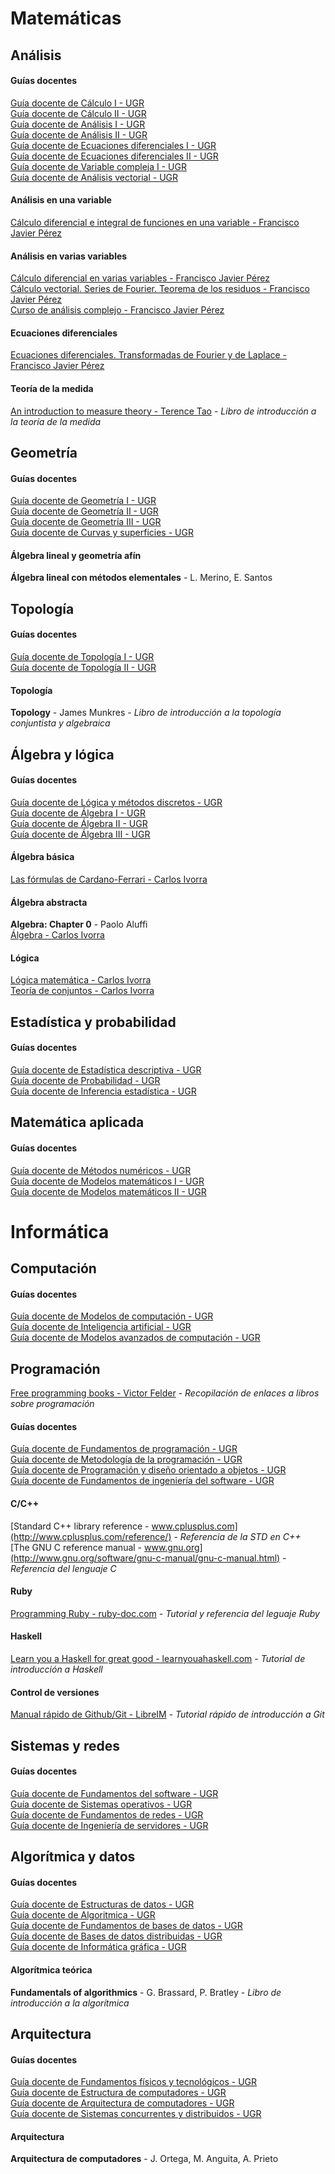 # Matemáticas
## Análisis
#### Guías docentes
[Guía docente de Cálculo I - UGR](http://grados.ugr.es/informaticaymatematicas/pages/infoacademica/guiasdocentes/201415/primero/1semestre/calculoi/!)  
[Guía docente de Cálculo II - UGR](http://grados.ugr.es/informaticaymatematicas/pages/infoacademica/guiasdocentes/201415/primero/2semestre/calculoii/!)  
[Guía docente de Análisis I - UGR](http://grados.ugr.es/informaticaymatematicas/pages/infoacademica/guiasdocentes/201415/segundo/1semestre/analisismatematicoi/!)  
[Guía docente de Análisis II - UGR](http://grados.ugr.es/informaticaymatematicas/pages/infoacademica/guiasdocentes/201415/segundo/2semestre/analisismatematicoii/!)  
[Guía docente de Ecuaciones diferenciales I - UGR](http://grados.ugr.es/informaticaymatematicas/pages/infoacademica/guiasdocentes/201415/tercero/1semestre/ecuacionesdiferencialesi/!)  
[Guía docente de Ecuaciones diferenciales II - UGR](http://grados.ugr.es/informaticaymatematicas/pages/infoacademica/guiasdocentes/201415/cuarto/2semestre/ecuacionesdiferencialesii/1)  
[Guía docente de Variable compleja I - UGR](http://grados.ugr.es/informaticaymatematicas/pages/infoacademica/guiasdocentes/201415/tercero/2semestre/variablecomplejai/!)  
[Guía docente de Análisis vectorial - UGR](http://grados.ugr.es/informaticaymatematicas/pages/infoacademica/guiasdocentes/201415/cuarto/1semestre/analisis_vectorial/!)  

#### Análisis en una variable
[Cálculo diferencial e integral de funciones en una variable - Francisco Javier Pérez](http://www.ugr.es/~fjperez/textos/calculo_diferencial_integral_func_una_var.pdf)  

#### Análisis en varias variables
[Cálculo diferencial en varias variables - Francisco Javier Pérez](http://www.ugr.es/~fjperez/textos/Calculo_Diferencial_Varias_Variables.pdf)  
[Cálculo vectorial. Series de Fourier. Teorema de los residuos - Francisco Javier Pérez](http://www.ugr.es/~fjperez/textos/calculo_vectorial_fourier_residuos.pdf)  
[Curso de análisis complejo - Francisco Javier Pérez](http://www.ugr.es/~fjperez/textos/funciones_variable_compleja.pdf)  

#### Ecuaciones diferenciales
[Ecuaciones diferenciales. Transformadas de Fourier y de Laplace - Francisco Javier Pérez](http://www.ugr.es/~fjperez/textos/eedd_laplace_fourier.pdf)

#### Teoría de la medida
[An introduction to measure theory - Terence Tao](http://terrytao.files.wordpress.com/2011/01/measure-book1.pdf) - *Libro de introducción a la teoría de la medida*

## Geometría
#### Guías docentes
[Guía docente de Geometría I - UGR](http://grados.ugr.es/informaticaymatematicas/pages/infoacademica/guiasdocentes/201415/primero/1semestre/geometriai/!)  
[Guía docente de Geometría II - UGR](http://grados.ugr.es/informaticaymatematicas/pages/infoacademica/guiasdocentes/201415/primero/2semestre/geometriaii/!)  
[Guía docente de Geometría III - UGR](http://grados.ugr.es/informaticaymatematicas/pages/infoacademica/guiasdocentes/201415/segundo/2semestre/geometriaiii/!)  
[Guía docente de Curvas y superficies - UGR](http://grados.ugr.es/informaticaymatematicas/pages/infoacademica/guiasdocentes/201415/cuarto/2semestre/curvasysuperficies/!)  

#### Álgebra lineal y geometría afín
**Álgebra lineal con métodos elementales** - L. Merino, E. Santos

## Topología
#### Guías docentes
[Guía docente de Topología I - UGR](http://grados.ugr.es/informaticaymatematicas/pages/infoacademica/guiasdocentes/201415/segundo/1semestre/topologiai/!)  
[Guía docente de Topología II - UGR](http://grados.ugr.es/informaticaymatematicas/pages/infoacademica/guiasdocentes/201415/cuarto/1semestre/topologiaii/!)  

#### Topología
**Topology** - James Munkres - *Libro de introducción a la topología conjuntista y algebraica*

## Álgebra y lógica
#### Guías docentes
[Guía docente de Lógica y métodos discretos - UGR](http://grados.ugr.es/informaticaymatematicas/pages/infoacademica/guiasdocentes/201415/primero/1semestre/logicaymetodosdiscretos/!)  
[Guía docente de Álgebra I - UGR](http://grados.ugr.es/informaticaymatematicas/pages/infoacademica/guiasdocentes/201415/segundo/1semestre/algebrai/!)  
[Guía docente de Álgebra II - UGR](http://grados.ugr.es/informaticaymatematicas/pages/infoacademica/guiasdocentes/201415/tercero/2semestre/algebraii/!)  
[Guía docente de Álgebra III - UGR](http://grados.ugr.es/informaticaymatematicas/pages/infoacademica/guiasdocentes/201415/cuarto/1semestre/algebraiii/!)

#### Álgebra básica
[Las fórmulas de Cardano-Ferrari - Carlos Ivorra](http://www.uv.es/ivorra/Libros/Ecuaciones.pdf)

#### Álgebra abstracta
**Algebra: Chapter 0** - Paolo Aluffi  
[Álgebra - Carlos Ivorra](http://www.uv.es/ivorra/Libros/Algebra.pdf)
#### Lógica
[Lógica matemática - Carlos Ivorra](http://www.uv.es/ivorra/Libros/Logica2.pdf)  
[Teoría de conjuntos - Carlos Ivorra](http://www.uv.es/ivorra/Libros/Conjuntos2.pdf)  

## Estadística y probabilidad
#### Guías docentes
[Guía docente de Estadística descriptiva - UGR](http://grados.ugr.es/informaticaymatematicas/pages/infoacademica/guiasdocentes/201415/primero/2semestre/estadisticadescriptivaeintroduccionalaprobabilidad/!)  
[Guía docente de Probabilidad - UGR](http://grados.ugr.es/informaticaymatematicas/pages/infoacademica/guiasdocentes/201415/tercero/1semestre/probabilidad/!)  
[Guía docente de Inferencia estadística - UGR](http://grados.ugr.es/informaticaymatematicas/pages/infoacademica/guiasdocentes/201415/cuarto/1semestre/inferenciaestadistica/!)  

## Matemática aplicada
#### Guías docentes
[Guía docente de Métodos numéricos - UGR](http://grados.ugr.es/informaticaymatematicas/pages/infoacademica/guiasdocentes/201415/primero/2semestre/metodosnumericosi/!)  
[Guía docente de Modelos matemáticos I - UGR](http://grados.ugr.es/informaticaymatematicas/pages/infoacademica/guiasdocentes/201415/segundo/2semestre/modelosmatematicos/!)  
[Guía docente de Modelos matemáticos II - UGR](http://grados.ugr.es/informaticaymatematicas/pages/infoacademica/guiasdocentes/201415/cuarto/2semestre/modelosmatematicosii/!)  
  
  
  
  
# Informática
## Computación
#### Guías docentes
[Guía docente de Modelos de computación - UGR](http://grados.ugr.es/informaticaymatematicas/pages/infoacademica/guiasdocentes/201415/tercero/1semestre/modelosdecomputaciongim1415/!)  
[Guía docente de Inteligencia artificial - UGR](http://grados.ugr.es/informaticaymatematicas/pages/infoacademica/guiasdocentes/201415/tercero/2semestre/inteligenciaartificialgim1415/!)  
[Guía docente de Modelos avanzados de computación - UGR](http://grados.ugr.es/informaticaymatematicas/pages/infoacademica/guiasdocentes/201415/cuarto/2semestre/modelosavanzadosdecomputaciongim1415/!)  

## Programación
[Free programming books - Victor Felder](https://github.com/vhf/free-programming-books/blob/master/free-programming-books.md) - *Recopilación de enlaces a libros sobre programación*  

#### Guías docentes
[Guía docente de Fundamentos de programación - UGR](http://grados.ugr.es/informaticaymatematicas/pages/infoacademica/guiasdocentes/201415/primero/1semestre/fundamentosdeprogramaciongim1415/!)  
[Guía docente de Metodología de la programación - UGR](http://grados.ugr.es/informaticaymatematicas/pages/infoacademica/guiasdocentes/201415/primero/2semestre/metodologiadelaprogramacion/!)  
[Guía docente de Programación y diseño orientado a objetos - UGR](http://grados.ugr.es/informaticaymatematicas/pages/infoacademica/guiasdocentes/201415/segundo/2semestre/programacionydiseaoorientadoaobjetos/!)  
[Guía docente de Fundamentos de ingeniería del software - UGR](http://grados.ugr.es/informaticaymatematicas/pages/infoacademica/guiasdocentes/201415/tercero/1semestre/fundamentosdeingenieriadelsoftwaregim1415/!)  

#### C/C++
[Standard C++ library reference - www.cplusplus.com](http://www.cplusplus.com/reference/) - *Referencia de la STD en C++*     
[The GNU C reference manual - www.gnu.org](http://www.gnu.org/software/gnu-c-manual/gnu-c-manual.html) - *Referencia del lenguaje C*   

#### Ruby
[Programming Ruby - ruby-doc.com](http://ruby-doc.com/docs/ProgrammingRuby/) - *Tutorial y referencia del leguaje Ruby*

#### Haskell
[Learn you a Haskell for great good - learnyouahaskell.com](http://learnyouahaskell.com/chapters) - *Tutorial de introducción a Haskell*

#### Control de versiones
[Manual rápido de Github/Git - LibreIM](https://github.com/libreim/libreim.github.io/blob/master/manualgit.md) - *Tutorial rápido de introducción a Git*

## Sistemas y redes
#### Guías docentes
[Guía docente de Fundamentos del software - UGR](http://grados.ugr.es/informaticaymatematicas/pages/infoacademica/guiasdocentes/201415/primero/1semestre/fundamentosdelsoftware/!)  
[Guía docente de Sistemas operativos - UGR](http://grados.ugr.es/informaticaymatematicas/pages/infoacademica/guiasdocentes/201415/segundo/1semestre/sistemasoperativos/!)  
[Guía docente de Fundamentos de redes - UGR](http://grados.ugr.es/informaticaymatematicas/pages/infoacademica/guiasdocentes/201415/tercero/1semestre/fundamentosderedesgim1415/!)  
[Guía docente de Ingeniería de servidores - UGR](http://grados.ugr.es/informaticaymatematicas/pages/infoacademica/guiasdocentes/201415/tercero/2semestre/ingenieriadeservidores1415/!)  

## Algorítmica y datos
#### Guías docentes
[Guía docente de Estructuras de datos - UGR](http://grados.ugr.es/informaticaymatematicas/pages/infoacademica/guiasdocentes/201415/segundo/1semestre/estructurasdedatos/!)  
[Guía docente de Algoritmica - UGR](http://grados.ugr.es/informaticaymatematicas/pages/infoacademica/guiasdocentes/201415/segundo/2semestre/algoritmica/!)   
[Guía docente de Fundamentos de bases de datos - UGR](http://grados.ugr.es/informaticaymatematicas/pages/infoacademica/guiasdocentes/201415/tercero/1semestre/fundamentosdebasesdedatosgim1415/!)  
[Guía docente de Bases de datos distribuidas - UGR](http://grados.ugr.es/informaticaymatematicas/pages/infoacademica/guiasdocentes/201415/cuarto/2semestre/basesdedatosdistribuidasgim1415/!)  
[Guía docente de Informática gráfica - UGR](http://grados.ugr.es/informaticaymatematicas/pages/infoacademica/guiasdocentes/201415/cuarto/1semestre/informaticagraficagim1415/!)  

#### Algorítmica teórica
**Fundamentals of algorithmics** - G. Brassard, P. Bratley - *Libro de introducción a la algorítmica*

## Arquitectura
#### Guías docentes
[Guía docente de Fundamentos físicos y tecnológicos - UGR](http://grados.ugr.es/informaticaymatematicas/pages/infoacademica/guiasdocentes/201415/primero/1semestre/fundamentosfisicosytecnologicosgim1415/!)  
[Guía docente de Estructura de computadores - UGR](http://grados.ugr.es/informaticaymatematicas/pages/infoacademica/guiasdocentes/201415/segundo/1semestre/estructuradecomputadores/!)  
[Guía docente de Arquitectura de computadores - UGR](http://grados.ugr.es/informaticaymatematicas/pages/infoacademica/guiasdocentes/201415/segundo/2semestre/arquitecturadecomputadores/!)  
[Guía docente de Sistemas concurrentes y distribuidos - UGR](http://grados.ugr.es/informaticaymatematicas/pages/infoacademica/guiasdocentes/201415/tercero/2semestre/sistemasconcurrentesydistribuidosgim1415/!)  

#### Arquitectura
**Arquitectura de computadores** - J. Ortega, M. Anguita, A. Prieto
